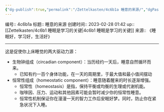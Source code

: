 ```yaml
---
{"dg-publish":true,"permalink":"/Zettelkasten/4c6b1a 睡意的来源/","dgPassFrontmatter":true}
---
```


编号:: 4c6b1a
标题:: 睡意的来源
创建时间:: 2023-02-28 01:42
up:: [[Zettelkasten/4c6b1 睡眠是学习的关键\|4c6b1 睡眠是学习的关键]]
来源:: 《睡眠好，学习好，生活好》

---
这是促使你上床睡觉的两大驱动力源：
-   生物钟组成（circadian component）：当历经约一天后，睡意自然循环而来。
	- 已知有约一百个身体功能，在一天的周期里，于最大值和最小值间摆动
-   恒常性组成（homeostatic component）：睡意随着醒来的时长逐渐增强。
	- 恒常性（homeostasis）是指，保持平衡或均衡的生理或代谢机能。
	- 咖啡因、压力、运动和其他因素可能会暂时减少你的恒常性睡意。
	- 恒常性机制保证你在漫漫一天的智力工作后安眠好梦。同时，防止你在紧急状况下入睡。

